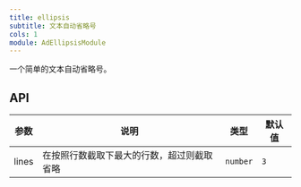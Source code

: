 ```yaml
---
title: ellipsis
subtitle: 文本自动省略号
cols: 1
module: AdEllipsisModule
---
```


一个简单的文本自动省略号。

## API

参数 | 说明 | 类型 | 默认值
----|------|-----|------
lines | 在按照行数截取下最大的行数，超过则截取省略  | `number` | `3`
